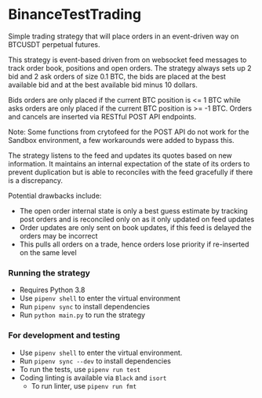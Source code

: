# BinanceTestTrading
Simple trading strategy that will place orders in an event-driven way on BTCUSDT perpetual futures.

This strategy is event-based driven from on websocket feed messages to track order book, positions and open orders.
The strategy always sets up 2 bid and 2 ask orders of size 0.1 BTC, the bids are placed at the best available bid and at the best available bid minus 10 dollars.  

Bids orders are only placed if the current BTC position is <= 1 BTC while asks orders are only placed if the current BTC position is >= -1 BTC. Orders and cancels are inserted via RESTful POST API endpoints. 

Note: Some functions from crytofeed for the POST API do not work for the Sandbox environment, a few workarounds were added to bypass this.

The strategy listens to the feed and updates its quotes based on new information. It maintains an internal expectation of the state of its orders to prevent duplication but is able to reconciles with the feed gracefully if there is a discrepancy.

Potential drawbacks include:
- The open order internal state is only a best guess estimate by tracking post orders and is reconciled only on as it only updated on feed updates
- Order updates are only sent on book updates, if this feed is delayed the orders may be incorrect
- This pulls all orders on a trade, hence orders lose priority if re-inserted on the same level

### Running the strategy
- Requires Python 3.8
- Use `pipenv shell` to enter the virtual environment
- Run `pipenv sync` to install dependencies
- Run `python main.py` to run the strategy


### For development and testing
- Use `pipenv shell` to enter the virtual environment.
- Run `pipenv sync --dev` to install dependencies
- To run the tests, use `pipenv run test`
- Coding linting is available via `Black` and `isort`
  - To run linter, use `pipenv run fmt`
